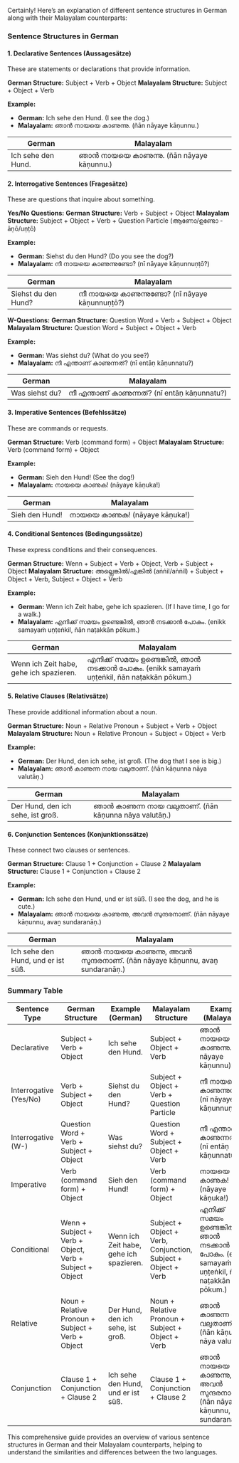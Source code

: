 Certainly! Here’s an explanation of different sentence structures in German along with their Malayalam counterparts:

### Sentence Structures in German

#### 1. Declarative Sentences (Aussagesätze)
These are statements or declarations that provide information.

**German Structure:** Subject + Verb + Object
**Malayalam Structure:** Subject + Object + Verb

**Example:**
- **German:** Ich sehe den Hund. (I see the dog.)
- **Malayalam:** ഞാൻ നായയെ കാണുന്നു. (ñān nāyaye kāṇunnu.)

| German                   | Malayalam                        |
|--------------------------|----------------------------------|
| Ich sehe den Hund.       | ഞാൻ നായയെ കാണുന്നു. (ñān nāyaye kāṇunnu.) |

#### 2. Interrogative Sentences (Fragesätze)
These are questions that inquire about something.

**Yes/No Questions:**
**German Structure:** Verb + Subject + Object
**Malayalam Structure:** Subject + Object + Verb + Question Particle (ആണോ/ഉണ്ടോ - āṇō/uṇṭō)

**Example:**
- **German:** Siehst du den Hund? (Do you see the dog?)
- **Malayalam:** നീ നായയെ കാണുന്നുണ്ടോ? (nī nāyaye kāṇunnuṇṭō?)

| German                      | Malayalam                                  |
|-----------------------------|--------------------------------------------|
| Siehst du den Hund?         | നീ നായയെ കാണുന്നുണ്ടോ? (nī nāyaye kāṇunnuṇṭō?) |

**W-Questions:**
**German Structure:** Question Word + Verb + Subject + Object
**Malayalam Structure:** Question Word + Subject + Object + Verb

**Example:**
- **German:** Was siehst du? (What do you see?)
- **Malayalam:** നീ എന്താണ് കാണുന്നത്? (nī entāṇ kāṇunnatu?)

| German                | Malayalam                             |
|-----------------------|---------------------------------------|
| Was siehst du?        | നീ എന്താണ് കാണുന്നത്? (nī entāṇ kāṇunnatu?) |

#### 3. Imperative Sentences (Befehlssätze)
These are commands or requests.

**German Structure:** Verb (command form) + Object
**Malayalam Structure:** Verb (command form) + Object

**Example:**
- **German:** Sieh den Hund! (See the dog!)
- **Malayalam:** നായയെ കാണുക! (nāyaye kāṇuka!)

| German            | Malayalam                   |
|-------------------|-----------------------------|
| Sieh den Hund!    | നായയെ കാണുക! (nāyaye kāṇuka!) |

#### 4. Conditional Sentences (Bedingungssätze)
These express conditions and their consequences.

**German Structure:** Wenn + Subject + Verb + Object, Verb + Subject + Object
**Malayalam Structure:** അല്ലെങ്കിൽ/എങ്കിൽ (aṅṅil/aṅṅil) + Subject + Object + Verb, Subject + Object + Verb

**Example:**
- **German:** Wenn ich Zeit habe, gehe ich spazieren. (If I have time, I go for a walk.)
- **Malayalam:** എനിക്ക് സമയം ഉണ്ടെങ്കിൽ, ഞാൻ നടക്കാൻ പോകും. (enikk samayaṁ uṇṭeṅkil, ñān naṭakkān pōkum.)

| German                                    | Malayalam                                                |
|-------------------------------------------|----------------------------------------------------------|
| Wenn ich Zeit habe, gehe ich spazieren.   | എനിക്ക് സമയം ഉണ്ടെങ്കിൽ, ഞാൻ നടക്കാൻ പോകും. (enikk samayaṁ uṇṭeṅkil, ñān naṭakkān pōkum.) |

#### 5. Relative Clauses (Relativsätze)
These provide additional information about a noun.

**German Structure:** Noun + Relative Pronoun + Subject + Verb + Object
**Malayalam Structure:** Noun + Relative Pronoun + Subject + Object + Verb

**Example:**
- **German:** Der Hund, den ich sehe, ist groß. (The dog that I see is big.)
- **Malayalam:** ഞാൻ കാണുന്ന നായ വലുതാണ്. (ñān kāṇunna nāya valutāṇ.)

| German                                 | Malayalam                                    |
|----------------------------------------|----------------------------------------------|
| Der Hund, den ich sehe, ist groß.      | ഞാൻ കാണുന്ന നായ വലുതാണ്. (ñān kāṇunna nāya valutāṇ.) |

#### 6. Conjunction Sentences (Konjunktionssätze)
These connect two clauses or sentences.

**German Structure:** Clause 1 + Conjunction + Clause 2
**Malayalam Structure:** Clause 1 + Conjunction + Clause 2

**Example:**
- **German:** Ich sehe den Hund, und er ist süß. (I see the dog, and he is cute.)
- **Malayalam:** ഞാൻ നായയെ കാണുന്നു, അവൻ സുന്ദരനാണ്. (ñān nāyaye kāṇunnu, avaṉ sundaranāṇ.)

| German                           | Malayalam                                      |
|----------------------------------|------------------------------------------------|
| Ich sehe den Hund, und er ist süß. | ഞാൻ നായയെ കാണുന്നു, അവൻ സുന്ദരനാണ്. (ñān nāyaye kāṇunnu, avaṉ sundaranāṇ.) |

### Summary Table

| Sentence Type         | German Structure                       | Example (German)                             | Malayalam Structure                        | Example (Malayalam)                         |
|-----------------------|----------------------------------------|---------------------------------------------|--------------------------------------------|---------------------------------------------|
| Declarative           | Subject + Verb + Object                | Ich sehe den Hund.                          | Subject + Object + Verb                    | ഞാൻ നായയെ കാണുന്നു. (ñān nāyaye kāṇunnu) |
| Interrogative (Yes/No)| Verb + Subject + Object                | Siehst du den Hund?                         | Subject + Object + Verb + Question Particle | നീ നായയെ കാണുന്നുണ്ടോ? (nī nāyaye kāṇunnuṇṭō?) |
| Interrogative (W-)    | Question Word + Verb + Subject + Object | Was siehst du?                              | Question Word + Subject + Object + Verb    | നീ എന്താണ് കാണുന്നത്? (nī entāṇ kāṇunnatu?) |
| Imperative            | Verb (command form) + Object           | Sieh den Hund!                              | Verb (command form) + Object               | നായയെ കാണുക! (nāyaye kāṇuka!)            |
| Conditional           | Wenn + Subject + Verb + Object, Verb + Subject + Object | Wenn ich Zeit habe, gehe ich spazieren.    | Subject + Object + Verb, Conjunction, Subject + Object + Verb | എനിക്ക് സമയം ഉണ്ടെങ്കിൽ, ഞാൻ നടക്കാൻ പോകും. (enikk samayaṁ uṇṭeṅkil, ñān naṭakkān pōkum.) |
| Relative              | Noun + Relative Pronoun + Subject + Verb + Object | Der Hund, den ich sehe, ist groß.           | Noun + Relative Pronoun + Subject + Object + Verb | ഞാൻ കാണുന്ന നായ വലുതാണ്. (ñān kāṇunna nāya valutāṇ) |
| Conjunction           | Clause 1 + Conjunction + Clause 2      | Ich sehe den Hund, und er ist süß.           | Clause 1 + Conjunction + Clause 2           | ഞാൻ നായയെ കാണുന്നു, അവൻ സുന്ദരനാണ്. (ñān nāyaye kāṇunnu, avaṉ sundaranāṇ) |

This comprehensive guide provides an overview of various sentence structures in German and their Malayalam counterparts, helping to understand the similarities and differences between the two languages.